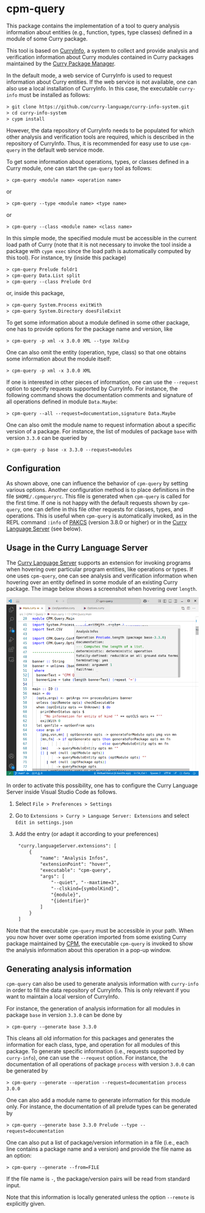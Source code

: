 cpm-query
=========

This package contains the implementation of a tool to query
analysis information about entities (e.g., function, types, type classes)
defined in a module of some Curry package.

This tool is based on
[CurryInfo](https://github.com/curry-language/curry-info-system.git),
a system to collect and provide analysis and verification information
about Curry modules contained in Curry packages maintained by the
[Curry Package Manager](https://curry-lang.org/tools/cpm/).

In the default mode, a web service of CurryInfo is used
to request information about Curry entities.
If the web service is not available, one can also use a local installation
of CurryInfo. In this case, the executable `curry-info` must be installed
as follows:

    > git clone https://github.com/curry-language/curry-info-system.git
    > cd curry-info-system
    > cypm install

However, the data repository of CurryInfo needs to be populated
for which other analysis and verification tools are required,
which is described in the repository of CurryInfo.
Thus, it is recommended for easy use to use `cpm-query` in the default
web service mode.

To get some information about operations, types, or classes defined
in a Curry module, one can start the `cpm-query` tool as follows:

    > cpm-query <module name> <operation name>

or

    > cpm-query --type <module name> <type name>

or

    > cpm-query --class <module name> <class name>

In this simple mode, the specified module must be accessible
in the current load path of Curry
(note that it is not necessary to invoke the tool inside a package
with `cypm exec` since the load path is automatically computed by this tool).
For instance, try (inside this package)

    > cpm-query Prelude foldr1
    > cpm-query Data.List split
    > cpm-query --class Prelude Ord

or, inside this package,

    > cpm-query System.Process exitWith
    > cpm-query System.Directory doesFileExist

To get some information about a module defined in some other package,
one has to provide options for the package name and version, like

    > cpm-query -p xml -x 3.0.0 XML --type XmlExp

One can also omit the entity (operation, type, class) so that one obtains
some information about the module itself:

    > cpm-query -p xml -x 3.0.0 XML

If one is interested in other pieces of information, one can use the
`--request` option to specify requests supported by CurryInfo.
For instance, the following command shows the documentation comments and
signature of all operations defined in module `Data.Maybe`:

    > cpm-query --all --request=documentation,signature Data.Maybe

One can also omit the module name to request information about a specific
version of a package. For instance, the list of modules of package
`base` with version `3.3.0` can be queried by

    > cpm-query -p base -x 3.3.0 --request=modules


Configuration
-------------

As shown above, one can influence the behavior of `cpm-query` by setting
various options. Another configuration method is to place definitions
in the file `$HOME/.cpmqueryrc`. This file is generated when `cpm-query`
is called for the first time. If one is not happy with the default
requests shown by `cpm-query`, one can define in this file other
requests for classes, types, and operations.
This is useful when `cpm-query` is automatically invoked,
as in the REPL command `:info` of
[PAKCS](https://www.curry-lang.org/pakcs/) (version 3.8.0 or higher)
or in the
[Curry Language Server](https://github.com/fwcd/curry-language-server)
(see below).


Usage in the Curry Language Server
----------------------------------

The [Curry Language Server](https://github.com/fwcd/curry-language-server)
supports an extension for invoking programs when hovering over
particular program entities, like operations or types.
If one uses `cpm-query`, one can see analysis and verification
information when hovering over an entity defined in some module
of an existing Curry package.
The image below shows a screenshot when hovering over `length`.

![Analysis infos for length](images/cpm-query-length.png)

In order to activate this possibility, one has to configure
the Curry Language Server inside Visual Studio Code as follows.

1. Select `File > Preferences > Settings`
2. Go to `Extensions > Curry > Language Server: Extensions` and
   select `Edit in settings.json`
3. Add the entry (or adapt it according to your preferences)

        "curry.languageServer.extensions": [
            {
                "name": "Analysis Infos",
                "extensionPoint": "hover",
                "executable": "cpm-query",
                "args": [
                    "--quiet", "--maxtime=3",
                    "--clskind={symbolKind}",
                    "{module}",
                    "{identifier}"
                ]
            }
        ]

Note that the executable `cpm-query` must be accessible in your path.
When you now hover over some operation imported from some
existing Curry package maintained by
[CPM](https://www.curry-lang.org/tools/cpm/),
the executable `cpm-query` is invoked to show the analysis
information about this operation in a pop-up window.


Generating analysis information
-------------------------------

`cpm-query` can also be used to generate analysis information
with `curry-info` in order to fill the data repository of CurryInfo.
This is only relevant if you want to maintain a local version
of CurryInfo.

For instance, the generation of analysis information
for all modules in package `base` in version `3.3.0` can be done by

    > cpm-query --generate base 3.3.0

This cleans all old information for this packages and generates
the information for each class, type, and operation
for all modules of this package. To generate specific information
(i.e., requests supported by `curry-info`), one can use the `--request` option.
For instance, the documentation of all operations of package `process`
with version `3.0.0` can be generated by

    > cpm-query --generate --operation --request=documentation process 3.0.0

One can also add a module name to generate information for this module only.
For instance, the documentation of all prelude types can be generated by

    > cpm-query --generate base 3.3.0 Prelude --type --request=documentation

One can also put a list of package/version information
in a file (i.e., each line contains a package name and a version)
and provide the file name as an option:

    > cpm-query --generate --from=FILE

If the file name is `-`, the package/version pairs will be read from
standard input.

Note that this information is locally generated unless the option
`--remote` is explicitly given.
